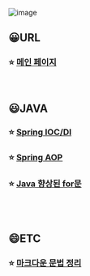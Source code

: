 ![image](https://github.com/MinHyun-code/blog/assets/72852292/6fc1be9b-c98f-4636-b5c3-f4a86b1d2ce4)

## 😀URL

### ⭐ [메인 페이지](https://minhyun-code.github.io/blog)

<br>

## 😃JAVA

### ⭐ [Spring IOC/DI](https://minhyun-code.github.io/blog/java/2023/10/27/spring_ioc_di.html)

### ⭐ [Spring AOP](https://minhyun-code.github.io/blog/java/2023/10/27/spring-aop.html)

### ⭐ [Java 향상된 for문](https://minhyun-code.github.io/blog/java/2023/10/27/java-for.html)

<br>
<br>

## 😄ETC

### ⭐ [마크다운 문법 정리](https://minhyun-code.github.io/blog/2023/10/25/markdown_summary.html)

